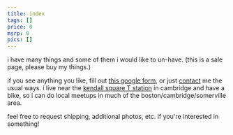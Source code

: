 ```yaml
---
title: index
tags: []
price: 0
msrp: 0
pics: []
---
```


i have many things and some of them i would like to un-have.  (this is a sale
page, please buy my things.)

if you see anything you like, fill out [this google form][form], or just
[contact](/contact/) me the usual ways.  i live near the [kendall square T
station][gmap] in cambridge and have a bike, so i can do local meetups in much
of the boston/cambridge/somerville area.

feel free to request shipping, additional photos, etc. if you're interested in
something!

[form]: https://forms.gle/uNUMdJH1hQPTzefA6
[gmap]: https://goo.gl/maps/upm7v6keW4CyB3pN6
